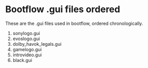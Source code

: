 # Bootflow .gui files ordered
These are the .gui files used in bootflow, ordered chronologically.
<ol>
<li>sonylogo.gui</li>
<li>evoslogo.gui</li>
<li>dolby_havok_legals.gui</li>
<li>gamelogo.gui</li>
<li>introvideo.gui</li>
<li>black.gui</li>
</ol>
